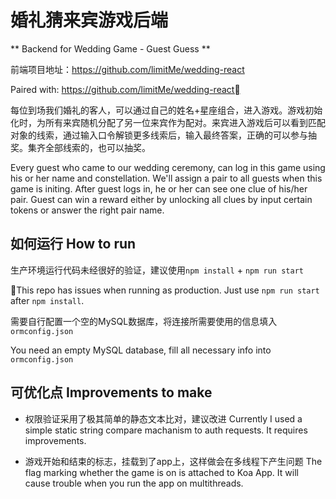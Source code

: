 # 婚礼猜来宾游戏后端

** Backend for Wedding Game - Guest Guess **

前端项目地址：https://github.com/limitMe/wedding-react

Paired with: https://github.com/limitMe/wedding-react

每位到场我们婚礼的客人，可以通过自己的姓名+星座组合，进入游戏。游戏初始化时，为所有来宾随机分配了另一位来宾作为配对。来宾进入游戏后可以看到匹配对象的线索，通过输入口令解锁更多线索后，输入最终答案，正确的可以参与抽奖。集齐全部线索的，也可以抽奖。

Every guest who came to our wedding ceremony, can log in this game using his or her name and constellation. We'll assign a pair to all guests when this game is initing. After guest logs in, he or her can see one clue of his/her pair. Guest can win a reward either by unlocking all clues by input certain tokens or answer the right pair name.

## 如何运行 How to run

生产环境运行代码未经很好的验证，建议使用`npm install` + `npm run start`

This repo has issues when running as production. Just use `npm run start` after `npm install`.

需要自行配置一个空的MySQL数据库，将连接所需要使用的信息填入`ormconfig.json`

You need an empty MySQL database, fill all necessary info into `ormconfig.json`

## 可优化点 Improvements to make

- 权限验证采用了极其简单的静态文本比对，建议改进 Currently I used a simple static string compare machanism to auth requests. It requires improvements.

- 游戏开始和结束的标志，挂载到了app上，这样做会在多线程下产生问题 The flag marking whether the game is on is attached to Koa App. It will cause trouble when you run the app on multithreads.